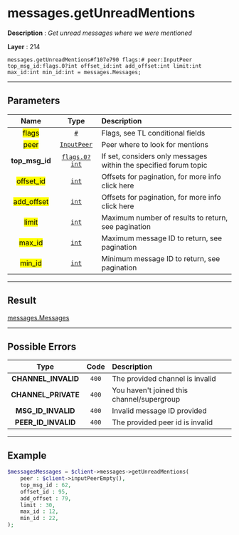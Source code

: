 # messages.getUnreadMentions

**Description** : *Get unread messages where we were mentioned*

**Layer** : 214

```tl
messages.getUnreadMentions#f107e790 flags:# peer:InputPeer top_msg_id:flags.0?int offset_id:int add_offset:int limit:int max_id:int min_id:int = messages.Messages;
```

---

## Parameters

| Name | Type | Description |
| :---: | :---: | :--- |
| <mark>flags</mark> | [`#`](type/#) | Flags, see TL conditional fields |
| <mark>peer</mark> | [`InputPeer`](type/InputPeer) | Peer where to look for mentions |
| **top_msg_id** | [`flags.0?int`](type/int) | If set, considers only messages within the specified forum topic |
| <mark>offset_id</mark> | [`int`](type/int) | Offsets for pagination, for more info click here |
| <mark>add_offset</mark> | [`int`](type/int) | Offsets for pagination, for more info click here |
| <mark>limit</mark> | [`int`](type/int) | Maximum number of results to return, see pagination |
| <mark>max_id</mark> | [`int`](type/int) | Maximum message ID to return, see pagination |
| <mark>min_id</mark> | [`int`](type/int) | Minimum message ID to return, see pagination |

---

## Result

[messages.Messages](type/messages.Messages)

---

## Possible Errors

| Type | Code | Description |
| :---: | :---: | :--- |
| **CHANNEL_INVALID** | `400` | The provided channel is invalid |
| **CHANNEL_PRIVATE** | `400` | You haven't joined this channel/supergroup |
| **MSG_ID_INVALID** | `400` | Invalid message ID provided |
| **PEER_ID_INVALID** | `400` | The provided peer id is invalid |

---

## Example

```php
$messagesMessages = $client->messages->getUnreadMentions(
	peer : $client->inputPeerEmpty(),
	top_msg_id : 62,
	offset_id : 95,
	add_offset : 79,
	limit : 30,
	max_id : 12,
	min_id : 22,
);
```